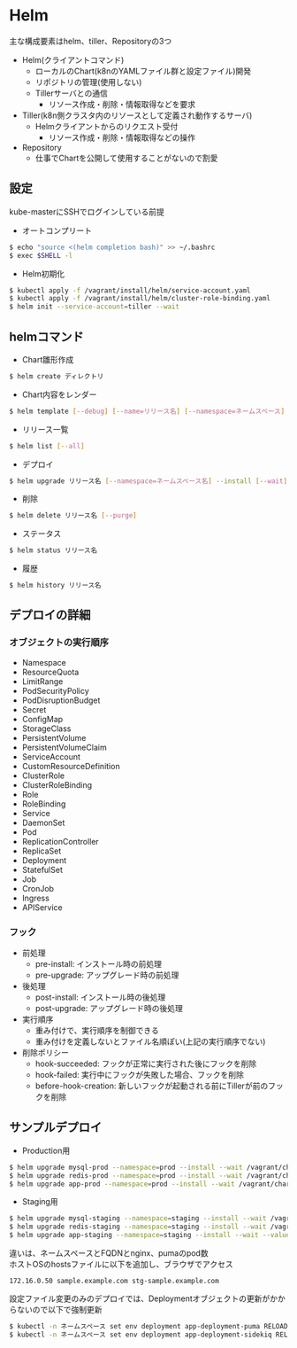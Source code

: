 # Helm

主な構成要素はhelm、tiller、Repositoryの3つ

- Helm(クライアントコマンド)
  - ローカルのChart(k8nのYAMLファイル群と設定ファイル)開発
  - リポジトリの管理(使用しない)
  - Tillerサーバとの通信
    - リソース作成・削除・情報取得などを要求
- Tiller(k8n側クラスタ内のリソースとして定義され動作するサーバ)
  - Helmクライアントからのリクエスト受付
    - リソース作成・削除・情報取得などの操作
- Repository
  - 仕事でChartを公開して使用することがないので割愛

## 設定

kube-masterにSSHでログインしている前提

- オートコンプリート

```sh
$ echo "source <(helm completion bash)" >> ~/.bashrc
$ exec $SHELL -l
```

- Helm初期化

```sh
$ kubectl apply -f /vagrant/install/helm/service-account.yaml
$ kubectl apply -f /vagrant/install/helm/cluster-role-binding.yaml
$ helm init --service-account=tiller --wait
```

## helmコマンド

- Chart雛形作成

```sh
$ helm create ディレクトリ
```

- Chart内容をレンダー

```sh
$ helm template [--debug] [--name=リリース名] [--namespace=ネームスペース] [--values=values.yamlをオーバーライドするyaml] Chartディレクトリ
```


- リリース一覧

```sh
$ helm list [--all]
```

- デプロイ

```sh
$ helm upgrade リリース名 [--namespace=ネームスペース名] --install [--wait] [--values=values.yamlをオーバーライドするyaml] Chartィレクトリ
```

- 削除

```sh
$ helm delete リリース名 [--purge]
```

- ステータス

```sh
$ helm status リリース名
```

- 履歴

```sh
$ helm history リリース名
```

## デプロイの詳細

### オブジェクトの実行順序

- Namespace
- ResourceQuota
- LimitRange
- PodSecurityPolicy
- PodDisruptionBudget
- Secret
- ConfigMap
- StorageClass
- PersistentVolume
- PersistentVolumeClaim
- ServiceAccount
- CustomResourceDefinition
- ClusterRole
- ClusterRoleBinding
- Role
- RoleBinding
- Service
- DaemonSet
- Pod
- ReplicationController
- ReplicaSet
- Deployment
- StatefulSet
- Job
- CronJob
- Ingress
- APIService

### フック

- 前処理
  - pre-install: インストール時の前処理
  - pre-upgrade: アップグレード時の前処理
- 後処理
  - post-install: インストール時の後処理
  - post-upgrade: アップグレード時の後処理
- 実行順序
  - 重み付けで、実行順序を制御できる
  - 重み付けを定義しないとファイル名順ぽい(上記の実行順序でない)
- 削除ポリシー
  - hook-succeeded: フックが正常に実行された後にフックを削除
  - hook-failed: 実行中にフックが失敗した場合、フックを削除
  - before-hook-creation: 新しいフックが起動される前にTillerが前のフックを削除

## サンプルデプロイ

- Production用

```sh
$ helm upgrade mysql-prod --namespace=prod --install --wait /vagrant/chart/mysql/
$ helm upgrade redis-prod --namespace=prod --install --wait /vagrant/chart/redis/
$ helm upgrade app-prod --namespace=prod --install --wait /vagrant/chart/app/
```

- Staging用

```sh
$ helm upgrade mysql-staging --namespace=staging --install --wait /vagrant/chart/mysql/
$ helm upgrade redis-staging --namespace=staging --install --wait /vagrant/chart/redis/
$ helm upgrade app-staging --namespace=staging --install --wait --values=values-staging.yaml /vagrant/chart/app/
```

違いは、ネームスペースとFQDNとnginx、pumaのpod数  
ホストOSのhostsファイルに以下を追加し、ブラウザでアクセス

```
172.16.0.50 sample.example.com stg-sample.example.com
```

設定ファイル変更のみのデプロイでは、Deploymentオブジェクトの更新がかからないので以下で強制更新

```sh
$ kubectl -n ネームスペース set env deployment app-deployment-puma RELOAD_DATE="$(date)"
$ kubectl -n ネームスペース set env deployment app-deployment-sidekiq RELOAD_DATE="$(date)"
```
